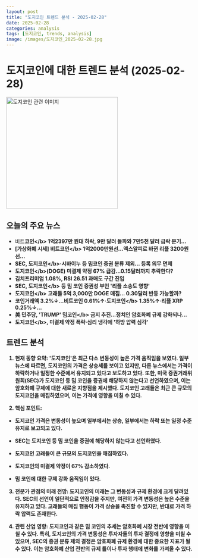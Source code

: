 ```yaml
---
layout: post
title: "도지코인 트렌드 분석 - 2025-02-28"
date: 2025-02-28
categories: analysis
tags: [도지코인, trends, analysis]
image: /images/도지코인_2025-02-28.jpg
---
```


# 도지코인에 대한 트렌드 분석 (2025-02-28)

<img src="https://nan0silver.github.io/doge_trend_monitoring/images/도지코인_2025-02-28.jpg" alt="도지코인 관련 이미지" width="300">

## 오늘의 주요 뉴스

- 비트<b>코인<\/b> 1억2397만 원대 하락, 9만 달러 돌파와 7만5천 달러 급락 분기...
- [가상화폐 시세] 비트<b>코인<\/b> 1억2000만원선…엑스알피로 바뀐 리플 3200원선...
- SEC, <b>도지코인<\/b>·시바이누 등 밈코인 증권 분류 제외… 등록 의무 면제
- <b>도지코인<\/b>(DOGE) 미결제 약정 67% 급감…0.15달러까지 추락한다?
- 김치프리미엄 1.08%, RSI 26.51 과매도 구간 진입
- SEC, <b>도지코인<\/b> 등 밈 코인 증권성 부인 '리플 소송도 영향'
- <b>도지코인<\/b> 고래들 5억 3,000만 DOGE 매집… 0.30달러 반등 가능할까?
- 코인거래액 3.2%↓…비트코인 0.61%↑·<b>도지코인<\/b> 1.35%↑·리플 XRP 0.25%↓...
- 美 민주당, 'TRUMP' 밈<b>코인<\/b> 금지 추진…정치인 암호화폐 규제 강화되나...
- <b>도지코인<\/b>, 미결제 약정 폭락·심리 냉각에 '하방 압력 심각'

## 트렌드 분석

1. 현재 동향 요약: '도지코인'은 최근 다소 변동성이 높은 가격 움직임을 보였다. 일부 뉴스에 따르면, 도지코인의 가격은 상승세를 보이고 있지만, 다른 뉴스에서는 가격이 하락하거나 일정한 수준에서 유지되고 있다고 보도하고 있다. 또한, 미국 증권거래위원회(SEC)가 도지코인 등 밈 코인을 증권에 해당하지 않는다고 선언하였으며, 이는 암호화폐 규제에 대한 새로운 지향점을 제시했다. 도지코인 고래들은 최근 큰 규모의 도지코인을 매집하였으며, 이는 가격에 영향을 미칠 수 있다.

2. 핵심 포인트:

- 도지코인 가격은 변동성이 높으며 일부에서는 상승, 일부에서는 하락 또는 일정 수준 유지로 보고되고 있다.

- SEC는 도지코인 등 밈 코인을 증권에 해당하지 않는다고 선언하였다.

- 도지코인 고래들이 큰 규모의 도지코인을 매집하였다.

- 도지코인의 미결제 약정이 67% 감소하였다.

- 밈 코인에 대한 규제 강화 움직임이 있다.

3. 전문가 관점의 미래 전망: 도지코인의 미래는 그 변동성과 규제 환경에 크게 달려있다. SEC의 선언이 일단적으로 안정감을 주지만, 여전히 가격 변동성은 높은 수준을 유지하고 있다. 고래들의 매집 행동이 가격 상승을 촉진할 수 있지만, 반대로 가격 하락 압력도 존재한다.

4. 관련 산업 영향: 도지코인과 같은 밈 코인의 추세는 암호화폐 시장 전반에 영향을 미칠 수 있다. 특히, 도지코인의 가격 변동성은 투자자들의 투자 결정에 영향을 미칠 수 있으며, SEC의 증권 분류 제외 결정은 암호화폐 규제 환경에 대한 중요한 지표가 될 수 있다. 이는 암호화폐 산업 전반의 규제 틀이나 투자 행태에 변화를 가져올 수 있다.
